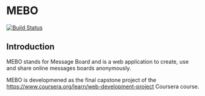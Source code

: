 MEBO
====

[![Build Status](https://travis-ci.org/tuhrig/mebo.svg?branch=master)](https://travis-ci.org/tuhrig/mebo)

## Introduction

MEBO stands for Message Board and is a web application to create,
use and share online messages boards anonymously. 

MEBO is developmened as the final capstone project of the 
https://www.coursera.org/learn/web-development-project Coursera course.